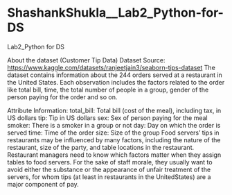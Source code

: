 # ShashankShukla__Lab2_Python-for-DS
Lab2_Python for DS

About the dataset (Customer Tip Data)
Dataset Source: https://www.kaggle.com/datasets/ranjeetjain3/seaborn-tips-dataset
The dataset contains information about the 244 orders served at a restaurant in the United States. Each observation includes the factors related to the order like total bill, time, the total number of people in a group, gender of the person paying for the order and so on.

Attribute Information:
total_bill: Total bill (cost of the meal), including tax, in US dollars
tip: Tip in US dollars
sex: Sex of person paying for the meal
smoker: There is a smoker in a group or not
day: Day on which the order is served
time: Time of the order
size: Size of the group
Food servers’ tips in restaurants may be influenced by many factors, including the nature of the restaurant, size of the party, and table locations in the restaurant. Restaurant managers need to know which factors matter when they assign tables to food servers. For the sake of staff morale, they usually want to avoid either the substance or the appearance of unfair treatment of the servers, for whom tips (at least in restaurants in the UnitedStates) are a major component of pay.
